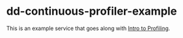 # dd-continuous-profiler-example

This is an example service that goes along with [Intro to Profiling](https://docs.datadoghq.com/tracing/profiler/intro_to_profiling/).
